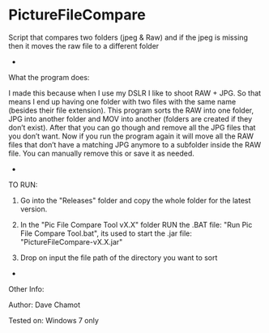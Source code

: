 # PictureFileCompare
Script that compares two folders (jpeg & Raw) and if the jpeg is missing then it moves the raw file to a different folder

-
What the program does:

I made this because when I use my DSLR I like to shoot RAW + JPG. So that means I end up having one folder with two files with the same name (besides their file extension).
This program sorts the RAW into one folder, JPG into another folder and MOV into another (folders are created if they don’t exist).
After that you can go though and remove all the JPG files that you don’t want. 
Now if you run the program again it will move all the RAW files that don’t have a matching JPG anymore to a subfolder inside the RAW file. You can manually remove this or save it as needed.


-
TO RUN:

1. Go into the "Releases" folder and copy the whole folder for the latest version.

2. In the "Pic File Compare Tool vX.X" folder RUN the .BAT file: "Run Pic File Compare Tool.bat", its used to start the .jar file: "PictureFileCompare-vX.X.jar"

3. Drop on input the file path of the directory you want to sort


-
Other Info:

Author: Dave Chamot

Tested on: Windows 7 only

